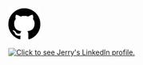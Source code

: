 
<a href="https://github.com/jlfosterjr" target="_blank"><img src="/images/GitHub.svg" alt="Click to see Jerry's GitHub profile." width="64" length="64" /></a>

<a href="https://www.linkedin.com/in/jlfoster/" target="_blank"><img src="https://content.linkedin.com/content/dam/me/about/LinkedIn_Icon.jpg.original.jpg" alt="Click to see Jerry's LinkedIn profile." width="64" length="64" /></a>
